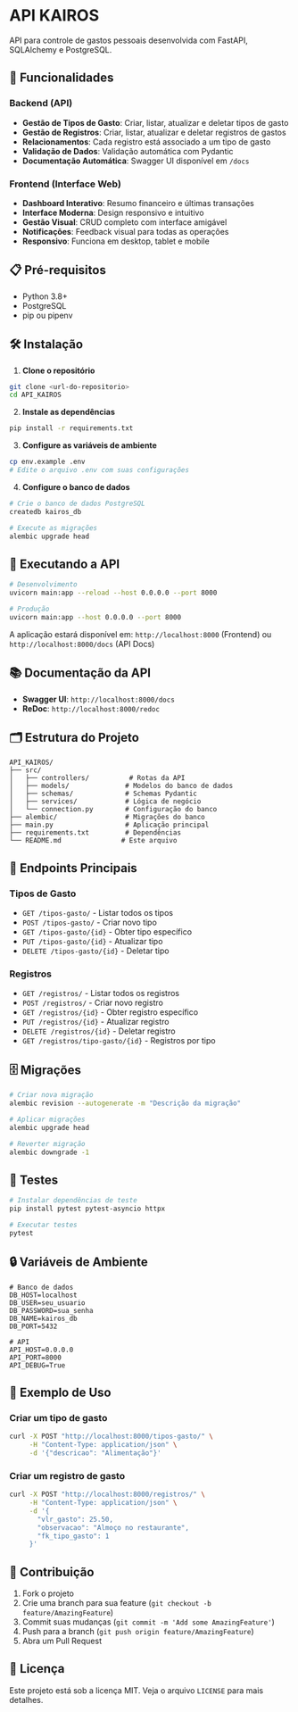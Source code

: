 # API KAIROS

API para controle de gastos pessoais desenvolvida com FastAPI, SQLAlchemy e PostgreSQL.

## 🚀 Funcionalidades

### Backend (API)
- **Gestão de Tipos de Gasto**: Criar, listar, atualizar e deletar tipos de gasto
- **Gestão de Registros**: Criar, listar, atualizar e deletar registros de gastos
- **Relacionamentos**: Cada registro está associado a um tipo de gasto
- **Validação de Dados**: Validação automática com Pydantic
- **Documentação Automática**: Swagger UI disponível em `/docs`

### Frontend (Interface Web)
- **Dashboard Interativo**: Resumo financeiro e últimas transações
- **Interface Moderna**: Design responsivo e intuitivo
- **Gestão Visual**: CRUD completo com interface amigável
- **Notificações**: Feedback visual para todas as operações
- **Responsivo**: Funciona em desktop, tablet e mobile

## 📋 Pré-requisitos

- Python 3.8+
- PostgreSQL
- pip ou pipenv

## 🛠️ Instalação

1. **Clone o repositório**
```bash
git clone <url-do-repositorio>
cd API_KAIROS
```

2. **Instale as dependências**
```bash
pip install -r requirements.txt
```

3. **Configure as variáveis de ambiente**
```bash
cp env.example .env
# Edite o arquivo .env com suas configurações
```

4. **Configure o banco de dados**
```bash
# Crie o banco de dados PostgreSQL
createdb kairos_db

# Execute as migrações
alembic upgrade head
```

## 🚀 Executando a API

```bash
# Desenvolvimento
uvicorn main:app --reload --host 0.0.0.0 --port 8000

# Produção
uvicorn main:app --host 0.0.0.0 --port 8000
```

A aplicação estará disponível em: `http://localhost:8000` (Frontend) ou `http://localhost:8000/docs` (API Docs)

## 📚 Documentação da API

- **Swagger UI**: `http://localhost:8000/docs`
- **ReDoc**: `http://localhost:8000/redoc`

## 🗂️ Estrutura do Projeto

```
API_KAIROS/
├── src/
│   ├── controllers/          # Rotas da API
│   ├── models/              # Modelos do banco de dados
│   ├── schemas/             # Schemas Pydantic
│   ├── services/            # Lógica de negócio
│   └── connection.py        # Configuração do banco
├── alembic/                 # Migrações do banco
├── main.py                  # Aplicação principal
├── requirements.txt         # Dependências
└── README.md               # Este arquivo
```

## 🔧 Endpoints Principais

### Tipos de Gasto
- `GET /tipos-gasto/` - Listar todos os tipos
- `POST /tipos-gasto/` - Criar novo tipo
- `GET /tipos-gasto/{id}` - Obter tipo específico
- `PUT /tipos-gasto/{id}` - Atualizar tipo
- `DELETE /tipos-gasto/{id}` - Deletar tipo

### Registros
- `GET /registros/` - Listar todos os registros
- `POST /registros/` - Criar novo registro
- `GET /registros/{id}` - Obter registro específico
- `PUT /registros/{id}` - Atualizar registro
- `DELETE /registros/{id}` - Deletar registro
- `GET /registros/tipo-gasto/{id}` - Registros por tipo

## 🗄️ Migrações

```bash
# Criar nova migração
alembic revision --autogenerate -m "Descrição da migração"

# Aplicar migrações
alembic upgrade head

# Reverter migração
alembic downgrade -1
```

## 🧪 Testes

```bash
# Instalar dependências de teste
pip install pytest pytest-asyncio httpx

# Executar testes
pytest
```

## 🔒 Variáveis de Ambiente

```env
# Banco de dados
DB_HOST=localhost
DB_USER=seu_usuario
DB_PASSWORD=sua_senha
DB_NAME=kairos_db
DB_PORT=5432

# API
API_HOST=0.0.0.0
API_PORT=8000
API_DEBUG=True
```

## 📝 Exemplo de Uso

### Criar um tipo de gasto
```bash
curl -X POST "http://localhost:8000/tipos-gasto/" \
     -H "Content-Type: application/json" \
     -d '{"descricao": "Alimentação"}'
```

### Criar um registro de gasto
```bash
curl -X POST "http://localhost:8000/registros/" \
     -H "Content-Type: application/json" \
     -d '{
       "vlr_gasto": 25.50,
       "observacao": "Almoço no restaurante",
       "fk_tipo_gasto": 1
     }'
```

## 🤝 Contribuição

1. Fork o projeto
2. Crie uma branch para sua feature (`git checkout -b feature/AmazingFeature`)
3. Commit suas mudanças (`git commit -m 'Add some AmazingFeature'`)
4. Push para a branch (`git push origin feature/AmazingFeature`)
5. Abra um Pull Request

## 📄 Licença

Este projeto está sob a licença MIT. Veja o arquivo `LICENSE` para mais detalhes.
